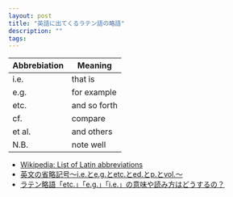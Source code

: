 ```yaml
---
layout: post
title: "英語に出てくるラテン語の略語"
description: ""
tags: 
---
```


Abbrebiation | Meaning
-------------|---------
i.e.         | that is
e.g.         | for example
etc.         | and so forth
cf.          | compare
et al.       | and others
N.B.         | note well

* [Wikipedia: List of Latin abbreviations](https://en.wikipedia.org/wiki/List_of_Latin_abbreviations)
* [英文の省略記号～i.e.とe.g.とetc.とed.とp.とvol.～](http://english-writing-theaters.com/4_abbreviation.html)
* [ラテン略語「etc.」「e.g.」「i.e.」の意味や読み方はどうするの？](https://english-q.com/article/vocabulary/6913/)
